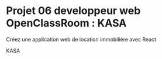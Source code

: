 # Projet 06 developpeur web OpenClassRoom : KASA

Créez une application web de location immobilière avec React

KASA 
